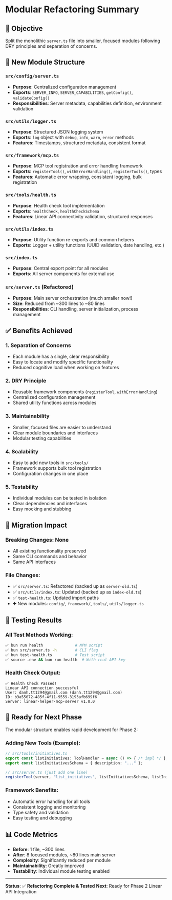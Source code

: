 # Modular Refactoring Summary

## 🎯 **Objective**
Split the monolithic `server.ts` file into smaller, focused modules following DRY principles and separation of concerns.

## 📁 **New Module Structure**

### **`src/config/server.ts`**
- **Purpose**: Centralized configuration management
- **Exports**: `SERVER_INFO`, `SERVER_CAPABILITIES`, `getConfig()`, `validateConfig()`
- **Responsibilities**: Server metadata, capabilities definition, environment validation

### **`src/utils/logger.ts`**
- **Purpose**: Structured JSON logging system
- **Exports**: `log` object with `debug`, `info`, `warn`, `error` methods
- **Features**: Timestamps, structured metadata, consistent format

### **`src/framework/mcp.ts`**
- **Purpose**: MCP tool registration and error handling framework
- **Exports**: `registerTool()`, `withErrorHandling()`, `registerTools()`, types
- **Features**: Automatic error wrapping, consistent logging, bulk registration

### **`src/tools/health.ts`**
- **Purpose**: Health check tool implementation
- **Exports**: `healthCheck`, `healthCheckSchema`
- **Features**: Linear API connectivity validation, structured responses

### **`src/utils/index.ts`**
- **Purpose**: Utility function re-exports and common helpers
- **Exports**: Logger + utility functions (UUID validation, date handling, etc.)

### **`src/index.ts`**
- **Purpose**: Central export point for all modules
- **Exports**: All server components for external use

### **`src/server.ts`** (Refactored)
- **Purpose**: Main server orchestration (much smaller now!)
- **Size**: Reduced from ~300 lines to ~80 lines
- **Responsibilities**: CLI handling, server initialization, process management

## ✅ **Benefits Achieved**

### **1. Separation of Concerns**
- Each module has a single, clear responsibility
- Easy to locate and modify specific functionality
- Reduced cognitive load when working on features

### **2. DRY Principle**
- Reusable framework components (`registerTool`, `withErrorHandling`)
- Centralized configuration management
- Shared utility functions across modules

### **3. Maintainability**
- Smaller, focused files are easier to understand
- Clear module boundaries and interfaces
- Modular testing capabilities

### **4. Scalability**
- Easy to add new tools in `src/tools/`
- Framework supports bulk tool registration
- Configuration changes in one place

### **5. Testability**
- Individual modules can be tested in isolation
- Clear dependencies and interfaces
- Easy mocking and stubbing

## 🔧 **Migration Impact**

### **Breaking Changes**: None
- All existing functionality preserved
- Same CLI commands and behavior
- Same API interfaces

### **File Changes**:
- ✅ `src/server.ts`: Refactored (backed up as `server-old.ts`)
- ✅ `src/utils/index.ts`: Updated (backed up as `index-old.ts`)
- ✅ `test-health.ts`: Updated import paths
- ➕ New modules: `config/`, `framework/`, `tools/`, `utils/logger.ts`

## 🧪 **Testing Results**

### **All Test Methods Working**:
```bash
✅ bun run health              # NPM script
✅ bun src/server.ts -h        # CLI flag  
✅ bun test-health.ts          # Test script
✅ source .env && bun run health  # With real API key
```

### **Health Check Output**:
```
✅ Health Check Passed!
Linear API connection successful
User: danh.tt1294@gmail.com (danh.tt1294@gmail.com)
ID: b3a55072-485f-4f11-9559-3193afb699f6
Server: linear-helper-mcp-server v1.0.0
```

## 🚀 **Ready for Next Phase**

The modular structure enables rapid development for Phase 2:

### **Adding New Tools** (Example):
```typescript
// src/tools/initiatives.ts
export const listInitiatives: ToolHandler = async () => { /* impl */ };
export const listInitiativesSchema = { description: "..." };

// src/server.ts (just add one line)
registerTool(server, "list_initiatives", listInitiativesSchema, listInitiatives);
```

### **Framework Benefits**:
- Automatic error handling for all tools
- Consistent logging and monitoring
- Type safety and validation
- Easy testing and debugging

## 📊 **Code Metrics**

- **Before**: 1 file, ~300 lines
- **After**: 8 focused modules, ~80 lines main server
- **Complexity**: Significantly reduced per module  
- **Maintainability**: Greatly improved
- **Testability**: Individual module testing enabled

---

**Status**: ✅ **Refactoring Complete & Tested**
**Next**: Ready for Phase 2 Linear API Integration
